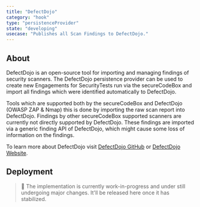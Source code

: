 ```yaml
---
title: "DefectDojo"
category: "hook"
type: "persistenceProvider"
state: "developing"
usecase: "Publishes all Scan Findings to DefectDojo."
---
```


<!-- end -->

## About

DefectDojo is an open-source tool for importing and managing findings of security scanners. The DefectDojo persistence provider can be used to create new Engagements for SecurityTests run via the secureCodeBox and import all findings which were identified automatically to DefectDojo.

Tools which are supported both by the secureCodeBox and DefectDojo (OWASP ZAP & Nmap) this is done by importing the raw scan report into DefectDojo. Findings by other secureCodeBox supported scanners are currently not directly supported by DefectDojo. These findings are imported via a generic finding API of DefectDojo, which might cause some loss of information on the findings.  

To learn more about DefectDojo visit [DefectDojo GitHub] or [DefectDojo Website].

## Deployment
> 🔧 The implementation is currently work-in-progress and under still undergoing major changes. It'll be released here once it has stabilized.


[DefectDojo Website]: https://www.defectdojo.org/
[DefectDojo GitHub]: https://github.com/DefectDojo/django-DefectDojo
[DefectDojo Documentation]: https://defectdojo.readthedocs.io/en/latest/